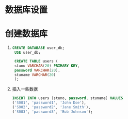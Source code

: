 # 数据库设置
# 创建数据库
1. ```sql
   CREATE DATABASE user_db;
    USE user_db;

    CREATE TABLE users (
    stuno VARCHAR(20) PRIMARY KEY,
    password VARCHAR(20),
    stuname VARCHAR(20)
    );
    ```
2. 插入一些数据
    ```sql
    INSERT INTO users (stuno, password, stuname) VALUES
    ('S001', 'password1', 'John Doe'),
    ('S002', 'password2', 'Jane Smith'),
    ('S003', 'password3', 'Bob Johnson');
    ```